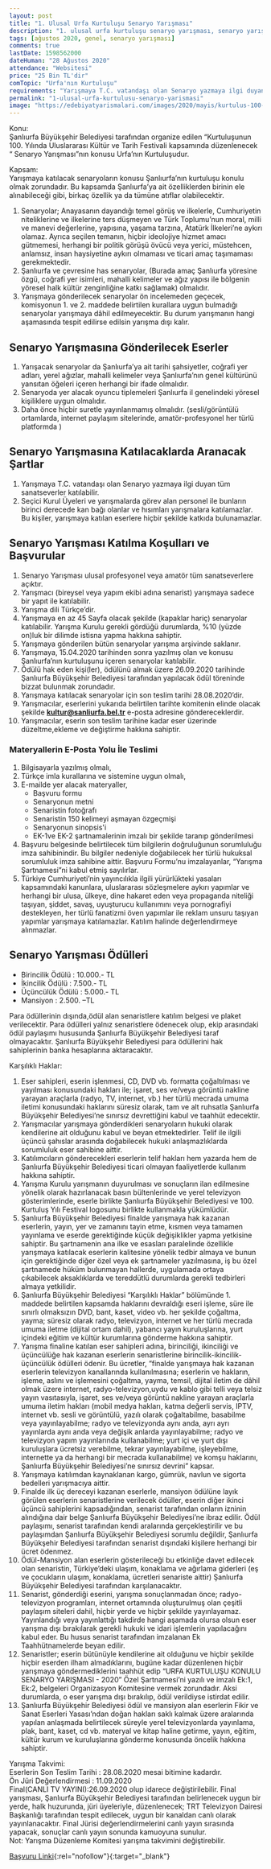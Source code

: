 ```yaml
---
layout: post
title: "1. Ulusal Urfa Kurtuluşu Senaryo Yarışması"
description: "1. ulusal urfa kurtuluşu senaryo yarışması, senaryo yarışmaları 2020"
tags: [ağustos 2020, genel, senaryo yarışması]
comments: true
lastDate: 1598562000    
dateHuman: "28 Ağustos 2020"
attendance: "Websitesi"
price: "25 Bin TL'dir"
comTopic: "Urfa'nın Kurtuluşu"
requirements: "Yarışmaya T.C. vatandaşı olan Senaryo yazmaya ilgi duyan tüm sanatseverler katılabilir."
permalink: "1-ulusal-urfa-kurtulusu-senaryo-yarismasi"
image: "https://edebiyatyarismalari.com/images/2020/mayis/kurtulus-100-yil-senaryo-yarismasi.jpg"
---
```


Konu:  
Şanlıurfa Büyükşehir Belediyesi tarafından organize edilen “Kurtuluşunun 100. Yılında Uluslararası Kültür ve Tarih Festivali kapsamında düzenlenecek “ Senaryo Yarışması”nın konusu Urfa’nın Kurtuluşudur.

Kapsam:  
Yarışmaya katılacak senaryoların konusu Şanlıurfa’nın kurtuluşu konulu olmak zorundadır. Bu kapsamda Şanlıurfa’ya ait özelliklerden birinin ele alınabileceği gibi, birkaç özellik ya da tümüne atıflar olabilecektir.
1. Senaryolar; Anayasanın dayandığı temel görüş ve ilkelerle, Cumhuriyetin niteliklerine ve ilkelerine ters düşmeyen ve Türk Toplumu’nun moral, milli ve
manevi değerlerine, yapısına, yaşama tarzına, Atatürk İlkeleri’ne aykırı olamaz. Ayrıca seçilen temanın, hiçbir ideolojiye hizmet amacı gütmemesi, herhangi bir
politik görüşü övücü veya yerici, müstehcen, anlamsız, insan haysiyetine aykırı olmaması ve ticari amaç taşımaması gerekmektedir.
2. Şanlıurfa ve çevresine has senaryolar, (Burada amaç Şanlıurfa yöresine özgü, coğrafi yer isimleri, mahalli kelimeler ve ağız yapısı ile bölgenin yöresel halk
kültür zenginliğine katkı sağlamak) olmalıdır. 
3. Yarışmaya gönderilecek senaryolar ön incelemeden geçecek, komisyonun 1. ve 2. maddede belirtilen kurallara uygun bulmadığı senaryolar yarışmaya dâhil
edilmeyecektir. Bu durum yarışmanın hangi aşamasında tespit edilirse edilsin yarışma dışı kalır.

## Senaryo Yarışmasına Gönderilecek Eserler
1. Yarışacak senaryolar da Şanlıurfa’ya ait tarihi şahsiyetler, coğrafi yer adları, yerel ağızlar, mahalli kelimeler veya Şanlıurfa’nın genel kültürünü yansıtan öğeleri içeren herhangi bir ifade olmalıdır.
2. Senaryoda yer alacak oyuncu tiplemeleri Şanlıurfa il genelindeki yöresel kişiliklere uygun olmalıdır.
3. Daha önce hiçbir suretle yayınlanmamış olmalıdır. (sesli/görüntülü ortamlarda, internet paylaşım sitelerinde, amatör-profesyonel her türlü platformda )

## Senaryo Yarışmasına Katılacaklarda Aranacak Şartlar
1) Yarışmaya T.C. vatandaşı olan Senaryo yazmaya ilgi duyan tüm sanatseverler katılabilir.
2) Seçici Kurul Üyeleri ve yarışmalarda görev alan personel ile bunların birinci derecede kan bağı olanlar ve hısımları yarışmalara katılamazlar. Bu kişiler,
yarışmaya katılan eserlere hiçbir şekilde katkıda bulunamazlar.

## Senaryo Yarışması Katılma Koşulları ve Başvurular
1. Senaryo Yarışması ulusal profesyonel veya amatör tüm sanatseverlere açıktır.
2. Yarışmacı (bireysel veya yapım ekibi adına senarist) yarışmaya sadece bir yapıt ile katılabilir.
3. Yarışma dili Türkçe’dir.
4. Yarışmaya en az 45 Sayfa olacak şekilde (kapaklar hariç) senaryolar katılabilir. Yarışma Kurulu gerekli gördüğü durumlarda, %10 (yüzde on)luk bir dilimde istisna yapma hakkına sahiptir.
5. Yarışmaya gönderilen bütün senaryolar yarışma arşivinde saklanır.
6. Yarışmaya, 15.04.2020 tarihinden sonra yazılmış olan ve konusu Şanlıurfa’nın kurtuluşunu içeren senaryolar katılabilir.
7. Ödülü hak eden kişi(ler), ödülünü almak üzere 26.09.2020 tarihinde Şanlıurfa Büyükşehir Belediyesi tarafından yapılacak ödül töreninde bizzat bulunmak
zorundadır.
8. Yarışmaya katılacak senaryolar için son teslim tarihi 28.08.2020’dir.
9. Yarışmacılar, eserlerini yukarıda belirtilen tarihte komitenin elinde olacak şekilde **kultur@sanliurfa.bel.tr** e-posta adresine göndereceklerdir.
10. Yarışmacılar, eserin son teslim tarihine kadar eser üzerinde düzeltme,ekleme ve değiştirme hakkına sahiptir.

### Materyallerin E-Posta Yolu İle Teslimi
1. Bilgisayarla yazılmış olmalı,
2. Türkçe imla kurallarına ve sistemine uygun olmalı,
3. E-mailde yer alacak materyaller,
    - Başvuru formu
    - Senaryonun metni
    - Senaristin fotoğrafı
    - Senaristin 150 kelimeyi aşmayan özgeçmişi
    - Senaryonun sinopsis'i
    - EK-1ve EK-2 şartnamalerinin imzalı bir şekilde taranıp gönderilmesi
4. Başvuru belgesinde belirtilecek tüm bilgilerin doğruluğunun sorumluluğu imza sahibinindir. Bu bilgiler nedeniyle doğabilecek her türlü hukuksal sorumluluk imza sahibine aittir. Başvuru Formu’nu imzalayanlar, “Yarışma Şartnamesi”ni kabul etmiş sayılırlar.
5. Türkiye Cumhuriyeti’nin yayıncılıkla ilgili yürürlükteki yasaları kapsamındaki kanunlara, uluslararası sözleşmelere aykırı yapımlar ve herhangi bir ulusa, ülkeye, dine hakaret eden veya propaganda niteliği taşıyan, şiddet, savaş, uyuşturucu kullanımını veya pornografiyi destekleyen, her türlü fanatizmi öven yapımlar ile reklam unsuru taşıyan yapımlar yarışmaya katılamazlar. Katılım halinde değerlendirmeye alınmazlar.

## Senaryo Yarışması Ödülleri
- Birincilik Ödülü : 10.000.- TL
- İkincilik Ödülü : 7.500.- TL
- Üçüncülük Ödülü : 5.000.- TL
- Mansiyon : 2.500. –TL

Para ödüllerinin dışında,ödül alan senaristlere katılım belgesi ve plaket verilecektir. Para ödülleri yalnız senaristlere ödenecek olup, ekip arasındaki ödül paylaşımı hususunda Şanlıurfa Büyükşehir Belediyesi taraf olmayacaktır. Şanlıurfa Büyükşehir Belediyesi para ödüllerini hak sahiplerinin banka hesaplarına aktaracaktır.

Karşılıklı Haklar:  
1. Eser sahipleri, eserin işlenmesi, CD, DVD vb. formatta çoğaltılması ve yayılması konusundaki hakları ile; işaret, ses ve/veya görüntü nakline yarayan araçlarla (radyo, TV, internet, vb.) her türlü mecrada umuma iletimi konusundaki haklarını süresiz olarak, tam ve alt ruhsatla Şanlıurfa Büyükşehir Belediyesi’ne sınırsız devrettiğini kabul ve taahhüt edecektir.
2. Yarışmacılar yarışmaya gönderdikleri senaryoların hukuki olarak kendilerine ait olduğunu kabul ve beyan etmektedirler. Telif ile ilgili üçüncü şahıslar arasında doğabilecek hukuki anlaşmazlıklarda sorumluluk eser sahibine aittir.
3. Katılımcıların gönderecekleri eserlerin telif hakları hem yazarda hem de Şanlıurfa Büyükşehir Belediyesi ticari olmayan faaliyetlerde kullanım hakkına
sahiptir.
4. Yarışma Kurulu yarışmanın duyurulması ve sonuçların ilan edilmesine yönelik olarak hazırlanacak basın bültenlerinde ve yerel televizyon gösterimlerinde, eserle birlikte Şanlıurfa Büyükşehir Belediyesi ve 100. Kurtuluş Yılı Festival logosunu birlikte kullanmakla yükümlüdür.
5. Şanlıurfa Büyükşehir Belediyesi finalde yarışmaya hak kazanan eserlerin, yayın, yer ve zamanını tayin etme, kısmen veya tamamen yayınlama ve eserde
gerektiğinde küçük değişiklikler yapma yetkisine sahiptir. Bu şartnamenin ana ilke ve esasları paralelinde özellikle yarışmaya katılacak eserlerin kalitesine
yönelik tedbir almaya ve bunun için gerektiğinde diğer özel veya ek şartnameler yazılmasına, iş bu özel şartnamede hüküm bulunmayan hallerde, uygulamada
ortaya çıkabilecek aksaklıklarda ve tereddütlü durumlarda gerekli tedbirleri almaya yetkilidir.
6. Şanlıurfa Büyükşehir Belediyesi “Karşılıklı Haklar” bölümünde 1. maddede belirtilen kapsamda haklarını devraldığı eseri işleme, süre ile sınırlı olmaksızın
DVD, bant, kaset, video vb. her şekilde çoğaltma, yayma; süresiz olarak radyo, televizyon, internet ve her türlü mecrada umuma iletme (dijital ortam dahil), 
yabancı yayın kuruluşlarına, yurt içindeki eğitim ve kültür kurumlarına gönderme hakkına sahiptir.
7. Yarışma finaline katılan eser sahipleri adına, birinciliği, ikinciliği ve üçüncülüğe hak kazanan eserlerin senaristlerine birincilik-ikincilik-üçüncülük ödülleri ödenir. Bu ücretler, “finalde yarışmaya hak kazanan eserlerin televizyon kanallarında kullanılmasına; eserlerin ve hakların, işleme, aslını ve işlemesini çoğaltma, yayma, temsil, dijital iletim de dâhil olmak üzere internet, radyo-televizyon,uydu ve kablo gibi telli veya telsiz yayın vasıtasıyla, işaret, ses ve/veya görüntü nakline yarayan araçlarla umuma iletim hakları (mobil medya hakları, katma değerli servis, IPTV, internet vb. sesli ve görüntülü, yazılı olarak çoğaltabilme, basabilme veya yayınlayabilme; radyo ve televizyonda aynı anda, ayrı ayrı yayınlarda aynı anda veya değişik anlarda yayınlayabilme; radyo ve televizyon yapım yayınlarında kullanabilme; yurt içi ve yurt dışı kuruluşlara ücretsiz verebilme, tekrar yayınlayabilme, işleyebilme, internette ya da herhangi bir mecrada kullanabilme) ve komşu haklarını, Şanlıurfa Büyükşehir Belediyesi’ne sınırsız devrini” kapsar.
8. Yarışmaya katılımdan kaynaklanan kargo, gümrük, navlun ve sigorta bedelleri yarışmacıya aittir.
9. Finalde ilk üç dereceyi kazanan eserlerle, mansiyon ödülüne layık görülen eserlerin senaristlerine verilecek ödüller, eserin diğer ikinci üçüncü sahiplerini
kapsadığından, senarist tarafından onların izninin alındığına dair belge Şanlıurfa Büyükşehir Belediyesi’ne ibraz edilir. Ödül paylaşımı, senarist tarafından kendi aralarında gerçekleştirilir ve bu paylaşımdan Şanlıurfa Büyükşehir Belediyesi sorumlu değildir, Şanlıurfa Büyükşehir Belediyesi tarafından senarist dışındaki kişilere herhangi bir ücret ödenmez.
10. Ödül-Mansiyon alan eserlerin gösterileceği bu etkinliğe davet edilecek olan senaristin, Türkiye’deki ulaşım, konaklama ve ağırlama giderleri (eş ve çocukların ulaşım, konaklama, ücretleri senariste aittir) Şanlıurfa Büyükşehir Belediyesi tarafından karşılanacaktır.
11. Senarist, gönderdiği eserini, yarışma sonuçlanmadan önce; radyo-televizyon programları, internet ortamında oluşturulmuş olan çeşitli paylaşım siteleri dahil, hiçbir yerde ve hiçbir şekilde yayınlayamaz. Yayınlandığı veya yayınlattığı takdirde hangi aşamada olursa olsun eser yarışma dışı bırakılarak gerekli hukuki ve idari işlemlerin yapılacağını kabul eder. Bu husus senarist tarafından imzalanan Ek Taahhütnamelerde beyan edilir.
12. Senaristler; eserin bütünüyle kendilerine ait olduğunu ve hiçbir şekilde hiçbir eserden ilham almadıklarını, bugüne kadar düzenlenen hiçbir yarışmaya
göndermediklerini taahhüt edip “URFA KURTULUŞU KONULU SENARYO YARIŞMASI - 2020” Özel Şartnamesi’ni yazılı ve imzalı Ek:1, Ek:2, belgeleri Organizasyon Komitesine vermek zorundadır. Aksi durumlarda, o eser yarışma dışı bırakılıp, ödül verildiyse istirdat edilir.
13. Şanlıurfa Büyükşehir Belediyesi ödül ve mansiyon alan eserlerin Fikir ve Sanat Eserleri Yasası’ndan doğan hakları saklı kalmak üzere aralarında yapılan
anlaşmada belirtilecek süreyle yerel televizyonlarda yayınlama, plak, bant, kaset, cd vb. materyal ve kitap haline getirme, yayın, eğitim, kültür kurum ve
kuruluşlarına gönderme konusunda öncelik hakkına sahiptir.

Yarışma Takvimi:  
Eserlerin Son Teslim Tarihi : 28.08.2020 mesai bitimine kadardır.  
Ön Jüri Değerlendirmesi : 11.09.2020  
Final(CANLI TV YAYINI):26.09.2020 olup idarece değiştirilebilir. Final yarışması, Şanlıurfa Büyükşehir Belediyesi tarafından belirlenecek uygun bir yerde, halk huzurunda, jüri üyeleriyle, düzenlenecek; TRT Televizyon Dairesi Başkanlığı tarafından tespit edilecek, uygun bir kanaldan canlı olarak yayınlanacaktır. Final Jürisi değerlendirmelerini canlı yayın sırasında yapacak, sonuçlar canlı yayın sonunda kamuoyuna sunulur.  
Not: Yarışma Düzenleme Komitesi yarışma takvimini değiştirebilir.  

[Başvuru Linki](https://app.sanliurfa.bel.tr/yarisma/?ref=edebiyatyarismalari.com){:rel="nofollow"}{:target="_blank"}